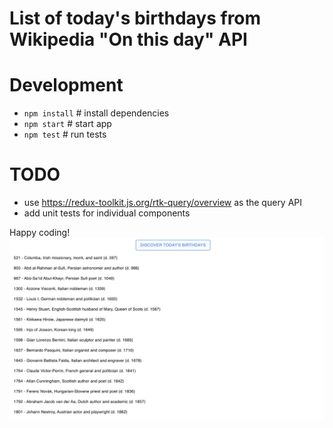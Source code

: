 # List of today's birthdays from Wikipedia "On this day" API

# Development
- `npm install` # install dependencies
- `npm start` # start app
- `npm test` # run tests

# TODO
- use https://redux-toolkit.js.org/rtk-query/overview as the query API
- add unit tests for individual components

Happy coding!
![alt ui image](https://github.com/elvynmejia/on-this-day/blob/main/public/on-this-day-ui.png?raw=true)

